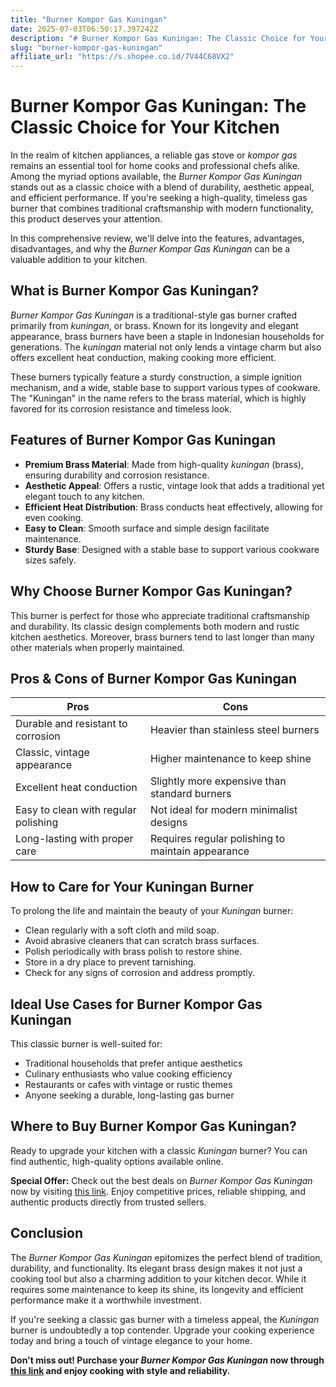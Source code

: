 ```yaml
---
title: "Burner Kompor Gas Kuningan"
date: 2025-07-03T06:50:17.397242Z
description: "# Burner Kompor Gas Kuningan: The Classic Choice for Your Kitchen..."
slug: "burner-kompor-gas-kuningan"
affiliate_url: "https://s.shopee.co.id/7V44C68VX2"
---
```

# Burner Kompor Gas Kuningan: The Classic Choice for Your Kitchen

In the realm of kitchen appliances, a reliable gas stove or *kompor gas* remains an essential tool for home cooks and professional chefs alike. Among the myriad options available, the *Burner Kompor Gas Kuningan* stands out as a classic choice with a blend of durability, aesthetic appeal, and efficient performance. If you're seeking a high-quality, timeless gas burner that combines traditional craftsmanship with modern functionality, this product deserves your attention.

In this comprehensive review, we'll delve into the features, advantages, disadvantages, and why the *Burner Kompor Gas Kuningan* can be a valuable addition to your kitchen.

## What is Burner Kompor Gas Kuningan?

*Burner Kompor Gas Kuningan* is a traditional-style gas burner crafted primarily from *kuningan*, or brass. Known for its longevity and elegant appearance, brass burners have been a staple in Indonesian households for generations. The *kuningan* material not only lends a vintage charm but also offers excellent heat conduction, making cooking more efficient.

These burners typically feature a sturdy construction, a simple ignition mechanism, and a wide, stable base to support various types of cookware. The "Kuningan" in the name refers to the brass material, which is highly favored for its corrosion resistance and timeless look.

## Features of Burner Kompor Gas Kuningan

- **Premium Brass Material**: Made from high-quality *kuningan* (brass), ensuring durability and corrosion resistance.
- **Aesthetic Appeal**: Offers a rustic, vintage look that adds a traditional yet elegant touch to any kitchen.
- **Efficient Heat Distribution**: Brass conducts heat effectively, allowing for even cooking.
- **Easy to Clean**: Smooth surface and simple design facilitate maintenance.
- **Sturdy Base**: Designed with a stable base to support various cookware sizes safely.

## Why Choose Burner Kompor Gas Kuningan?

This burner is perfect for those who appreciate traditional craftsmanship and durability. Its classic design complements both modern and rustic kitchen aesthetics. Moreover, brass burners tend to last longer than many other materials when properly maintained.

## Pros & Cons of Burner Kompor Gas Kuningan

| **Pros** | **Cons** |
|---|---|
| Durable and resistant to corrosion | Heavier than stainless steel burners |
| Classic, vintage appearance | Higher maintenance to keep shine |
| Excellent heat conduction | Slightly more expensive than standard burners |
| Easy to clean with regular polishing | Not ideal for modern minimalist designs |
| Long-lasting with proper care | Requires regular polishing to maintain appearance |

## How to Care for Your Kuningan Burner

To prolong the life and maintain the beauty of your *Kuningan* burner:

- Clean regularly with a soft cloth and mild soap.
- Avoid abrasive cleaners that can scratch brass surfaces.
- Polish periodically with brass polish to restore shine.
- Store in a dry place to prevent tarnishing.
- Check for any signs of corrosion and address promptly.

## Ideal Use Cases for Burner Kompor Gas Kuningan

This classic burner is well-suited for:

- Traditional households that prefer antique aesthetics
- Culinary enthusiasts who value cooking efficiency
- Restaurants or cafes with vintage or rustic themes
- Anyone seeking a durable, long-lasting gas burner

## Where to Buy Burner Kompor Gas Kuningan?

Ready to upgrade your kitchen with a classic *Kuningan* burner? You can find authentic, high-quality options available online.

**Special Offer:** Check out the best deals on *Burner Kompor Gas Kuningan* now by visiting [this link](https://s.shopee.co.id/7V44C68VX2). Enjoy competitive prices, reliable shipping, and authentic products directly from trusted sellers.

## Conclusion

The *Burner Kompor Gas Kuningan* epitomizes the perfect blend of tradition, durability, and functionality. Its elegant brass design makes it not just a cooking tool but also a charming addition to your kitchen decor. While it requires some maintenance to keep its shine, its longevity and efficient performance make it a worthwhile investment.

If you're seeking a classic gas burner with a timeless appeal, the *Kuningan* burner is undoubtedly a top contender. Upgrade your cooking experience today and bring a touch of vintage elegance to your home.

**Don't miss out! Purchase your *Burner Kompor Gas Kuningan* now through [this link](https://s.shopee.co.id/7V44C68VX2) and enjoy cooking with style and reliability.**